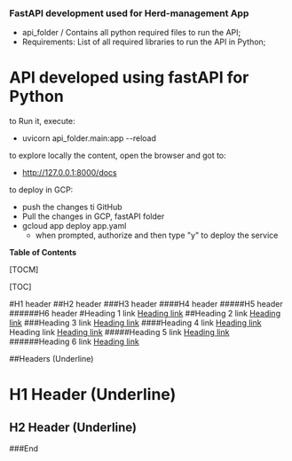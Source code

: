 ### FastAPI development used for Herd-management App

- api_folder / Contains all python required files to run the API;
- Requirements: List of all required libraries to run the API in Python;


# API developed using fastAPI for Python
to Run it, execute:
- uvicorn api_folder.main:app --reload

to explore locally the content, open the browser and got to:
- http://127.0.0.1:8000/docs

to deploy in GCP:
- push the changes ti GitHub
- Pull the changes in GCP, fastAPI folder
- gcloud app deploy app.yaml
  - when prompted, authorize and then type "y" to deploy the service

**Table of Contents**

[TOCM]

[TOC]

#H1 header
##H2 header
###H3 header
####H4 header
#####H5 header
######H6 header
#Heading 1 link [Heading link](https://github.com/pandao/editor.md "Heading link")
##Heading 2 link [Heading link](https://github.com/pandao/editor.md "Heading link")
###Heading 3 link [Heading link](https://github.com/pandao/editor.md "Heading link")
####Heading 4 link [Heading link](https://github.com/pandao/editor.md "Heading link") Heading link [Heading link](https://github.com/pandao/editor.md "Heading link")
#####Heading 5 link [Heading link](https://github.com/pandao/editor.md "Heading link")
######Heading 6 link [Heading link](https://github.com/pandao/editor.md "Heading link")

##Headers (Underline)

H1 Header (Underline)
=============

H2 Header (Underline)
-------------




###End